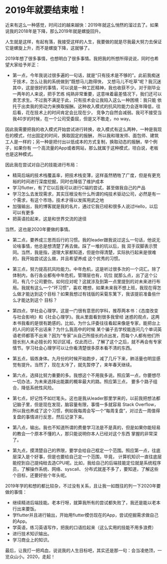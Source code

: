 # 2019年就要结束啦！

近来有这么一种感觉，时间过的越来越快：2019年就这么悄然的溜过去了。如果说我的2018年是下降，那么2019年就是螺旋回升。

人生就是这样，有起有落，我接受这样的人生，我要做的就是尽我最大努力去保证它是螺旋上升，而不是螺旋下降，这就够了。

2019年想了很多事情，也想明白了很多事情。我把我的所想所得说说，同时也希望大家给予斧正：

- 第一点，今年我说过很多遍的一句话，就是“只有技术是不够的”。此前我痴迷于技术，怎么让我的系统做到“既想马儿跑得快，
又想马儿不吃草”呢？我沉迷其中，这是很好的事情，可以说是一种工匠精神，我也收获不少。对于刚毕业一两年的人来说，把手艺练
纯熟非常重要，这意味着最差情况下，我们还可以卖艺求生。不过我不满足于此，只有技术会让我陷入这么一种困境：我只能
依托于出卖我的劳动力来换取报酬。这种收入模式的抗风险能力会逐年降低，往后看，花在技术上的时间肯定会比现在少，
竞争力自然会减弱。我可不接受当我40岁的时候，在一个公司受委屈，但是又不敢走，no way。

因此我需要把我的收入模式开始尝试进行转换，收入模式有这么两种，一种是我现在的模式，付出固定的时间，换取固定的报酬，
所以我和理发师、面包师、建筑工人是一样的；另一种是把付出以低成本的方式复制，换取动态的报酬，举个例子，如果你有
一个高流量的App或者网站，那么就属于这种模式，坦白说，老板也是这种模式。

因此我在尝试对自己的技能进行布局：

- 精简后端的技术栈覆盖率，把技术栈变薄，这样虽然牺牲了广度，但是有更充裕的时间进行深度挖掘，同时也降低了维护成本
- 学习flutter，有了它以后我可以进行C端的尝试，甚至做我自己的产品
- 学习怎么去发现需求，其实压根没有什么所谓的纯技术驱动公司，必然是有一个需求，有这个市场，技术才得以发挥用武之地
- 加强输出，我的博客就是我的名片，通过它我已经和很多人说过Hello，以后可以有更多
- 把英语捡起来，这是和世界交流的途径

当然，这也是2020年要做的事情。

- 第二点，要养成三思而后行的习惯。我的leader跟我说过这么一句话，他说无论啥事情，他总是想清楚了再去做。踩了一堆的坑以后，我
双手双脚表示赞同。当然，我是指，道理大家都知道，但是你得清楚，实际执行起来是很难的，我开始尝试这么做，并且希望养成
这个优秀的习惯。

- 第三点，努力提高抗风险能力。中年危机，这是听过很多次的一个词汇。除了体制内，各行各业都有中年危机，管理层也有，坑位
就那么点，出了这个公司，有几个公司要你。如何应对呢？这就涉及到第一点里提到的对未来进行布局。我就有这么一个“坏习惯”，喜欢
瞎想，如果未来我不想上班，我现在得怎么做才能达到这个目标？如果我想过有钱版的采菊东篱下，我该提前准备些什么才能达到这个
目标？

- 第四点，学社会心理学。这是一门很有意思的学科，推荐两本书：《态度改变与社会影响》和《社会心理学》。我从里面看到很多我曾经
迷惑的观点，这两本书我看的是很有跪感的。比如，为什么评委往往看起来像是专家，能把台上的人问的说不出话来？为什么我高中的时候
某个骗子去学校能连问几个单词英语老师都答不出来？因为“专家”从自己所擅长的点出发，而每个人都有他们所擅长别人未必擅长的
知识区域，仅此而已，了解了这个之后，就不再会有专家情节。学习社会心理学可以让你看清楚很多原本看不清的东西。

- 第五点，锻炼身体。九月份的时候开始跑步，减了几斤下来，肺活量也明显感觉有提升。当然了，现在太冷了，就先暂停了，来年春天继续。

- 第六点，选择比努力重要的多。我想这个不用我多说。照应第一点，你要想尽一切办法，为未来选择出能赢的概率最大的路。照应第三点，
要多个路子组合，降低系统性风险。

- 第七点，好记性不如烂笔头。这也是我从leader那里学来的，以前我把想法都记脑子里，但是现在发现，脑容量有限，事情一多就容易
Stack Overflow，所以我也养成了这个习惯，例如我每周会写一个“每周复盘”，对过去一周值得复盘的事情进行反思，然后记录下来。

- 第八点，输出。我也不知道所谓的费曼学习法是不是真的，但是如果你能轻易的教会一个原本不懂的人，那只能说明你本人已经对这个东西
掌握的非常深了。

- 第九点，摸清楚自己的界限，要学会给自己框定一个范围。照应第一点，往底层深入是个好事，但是也要给自己定一个范围，毕竟，
计算机知识一直往底层能挖到自己提纯硅去造CPU呢。比如，我给自己的后端技能定位就是系统程序员，了解操作系统、网络、syscall、
分布式就差不多了，要知道，了解这些个目标，还要好些个年头呢。

2019年学的和想的都比较杂，不过没有关系，且让我一如既往的列一下2020年要做的事情：

- 继续精进后端技能。老本行呀，就算我所有的尝试都失败了，我还是能以老本行出来要饭。
- 学flutter并且进行输出，开始用flutter模仿现在的App，尝试挖掘需求做自己的App。
- 学英语，练习英语写作，把我的口语捡起来（这么实用的技能不用多浪费）
- 进行技术知识输出。
- 学习商业上的知识。

最后，让我打一把鸡血，说说我的人生目标吧，其实还是那一句：会当凌绝顶，一览众山小。2020，走起！

